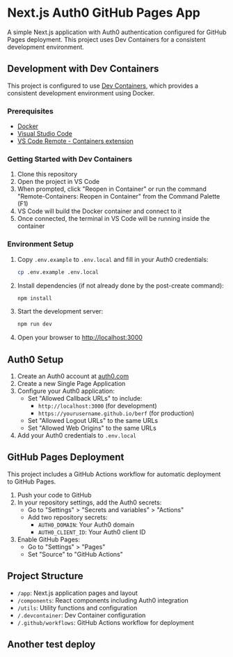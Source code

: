 # Next.js Auth0 GitHub Pages App

A simple Next.js application with Auth0 authentication configured for GitHub Pages deployment. This project uses Dev Containers for a consistent development environment.

## Development with Dev Containers

This project is configured to use [Dev Containers](https://code.visualstudio.com/docs/devcontainers/containers), which provides a consistent development environment using Docker.

### Prerequisites

- [Docker](https://www.docker.com/products/docker-desktop)
- [Visual Studio Code](https://code.visualstudio.com/)
- [VS Code Remote - Containers extension](https://marketplace.visualstudio.com/items?itemName=ms-vscode-remote.remote-containers)

### Getting Started with Dev Containers

1. Clone this repository
2. Open the project in VS Code
3. When prompted, click "Reopen in Container" or run the command "Remote-Containers: Reopen in Container" from the Command Palette (F1)
4. VS Code will build the Docker container and connect to it
5. Once connected, the terminal in VS Code will be running inside the container

### Environment Setup

1. Copy `.env.example` to `.env.local` and fill in your Auth0 credentials:
   ```bash
   cp .env.example .env.local
   ```

2. Install dependencies (if not already done by the post-create command):
   ```bash
   npm install
   ```

3. Start the development server:
   ```bash
   npm run dev
   ```

4. Open your browser to [http://localhost:3000](http://localhost:3000)

## Auth0 Setup

1. Create an Auth0 account at [auth0.com](https://auth0.com/)
2. Create a new Single Page Application
3. Configure your Auth0 application:
   - Set "Allowed Callback URLs" to include:
     - `http://localhost:3000` (for development)
     - `https://yourusername.github.io/berf` (for production)
   - Set "Allowed Logout URLs" to the same URLs
   - Set "Allowed Web Origins" to the same URLs
4. Add your Auth0 credentials to `.env.local`

## GitHub Pages Deployment

This project includes a GitHub Actions workflow for automatic deployment to GitHub Pages.

1. Push your code to GitHub
2. In your repository settings, add the Auth0 secrets:
   - Go to "Settings" > "Secrets and variables" > "Actions"
   - Add two repository secrets:
     - `AUTH0_DOMAIN`: Your Auth0 domain
     - `AUTH0_CLIENT_ID`: Your Auth0 client ID
3. Enable GitHub Pages:
   - Go to "Settings" > "Pages"
   - Set "Source" to "GitHub Actions"

## Project Structure

- `/app`: Next.js application pages and layout
- `/components`: React components including Auth0 integration
- `/utils`: Utility functions and configuration
- `/.devcontainer`: Dev Container configuration
- `/.github/workflows`: GitHub Actions workflow for deployment
## Another test deploy